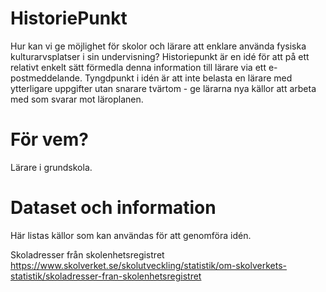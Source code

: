 # HistoriePunkt
Hur kan vi ge möjlighet för skolor och lärare att enklare använda fysiska kulturarvsplatser i sin undervisning? Historiepunkt är en idé för att på ett relativt enkelt sätt förmedla denna information till lärare via ett e-postmeddelande. Tyngdpunkt i idén är att inte belasta en lärare med ytterligare uppgifter utan snarare tvärtom - ge lärarna nya källor att arbeta med som svarar mot läroplanen.

# För vem?
Lärare i grundskola.

# Dataset och information

Här listas källor som kan användas för att genomföra idén.

Skoladresser från skolenhetsregistret
https://www.skolverket.se/skolutveckling/statistik/om-skolverkets-statistik/skoladresser-fran-skolenhetsregistret
